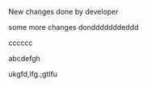 New changes done by developer

some more changes dondddddddeddd


cccccc

abcdefgh

ukgfd,lfg.;gtlfu
